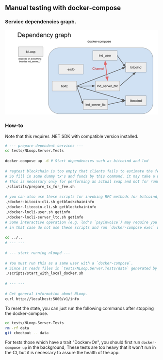 ## Manual testing with docker-compose

### Service dependencies graph.

![Test dependency graph](../../images/test_deps.png)

### How-to

Note that this requires .NET SDK with compatible version installed.

```sh
# --- prepare dependent services ---
cd tests/NLoop.Server.Tests

docker-compose up -d # Start dependencies such as bitcoind and lnd

# regtest blockchain is too empty that clients fails to estimate the fee.
# So fill in some dummy tx's and funds by this command, it may take a while to complete.
# This is necessary only for performing an actual swap and not for running the server itself.
./cliutils/prepare_tx_for_fee.sh

# you can also use these scripts for invoking RPC methods for bitcoind, lnd.
./docker-bitcoin-cli.sh getblockchaininfo
./docker-litecoin-cli.sh getblockchaininfo
./docker-lncli-user.sh getinfo
./docker-lncli-server_ltc.sh getinfo
# Some interactive operation (e.g. lnd's `payinvoice`) may require you to execute it with the pseudo-tty.
# in that case do not use these scripts and run `docker-compose exec` without `-T` option

cd ../..
# --- ---

# --- start running nloopd ---

# You must run this as a same user with a `docker-compose`.
# Since it reads files in `tests/NLoop.Server.Tests/data` generated by the docker-compose command above.
./scripts/start_with_local_docker.sh

# --- ---

# Get general information about NLoop.
curl http://localhost:5000/v1/info

```

To reset the state, you can just run the following commands after stopping the docker-compose.

```sh
cd tests/NLoop.Server.Tests
rm -rf data
git checkout -- data
```

For tests those which have a trait "Docker=On", you should first run `docker-compose up` in the background,
These tests are too heavy that it won't run in the CI, but it is necessary to assure the health of the app.

